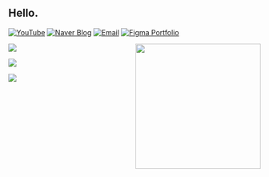 
## Hello.


[![YouTube](https://img.shields.io/badge/YouTube-FF0000?style=for-the-badge&logo=youtube&logoColor=white)](https://www.youtube.com/watch?v=ARJ8cAGm6JE)
[![Naver Blog](https://img.shields.io/badge/Naver%20Blog-03C75A?style=for-the-badge&logo=naver&logoColor=white)](https://blog.naver.com/weg_mag)
[![Email](https://img.shields.io/badge/Email-D14836?style=for-the-badge&logo=gmail&logoColor=white)](mailto:noah.weg1456@gmail.com)
[![Figma Portfolio](https://img.shields.io/badge/Portfolio-Figma-F24E1E?style=for-the-badge&logo=figma&logoColor=white)](https://www.figma.com/proto/Xtpu4IOqdGnj5vyTXjpOHB/JEONGDOHEON-PORTFOLIO?page-id=0%3A1&node-id=1-2&p=f&viewport=579%2C324%2C0.07&t=KCQ6rXIKdqh2pAqx-1&scaling=scale-down-width&content-scaling=fixed)




<img align="right" src="https://firebasestorage.googleapis.com/v0/b/weg-c6d13.firebasestorage.app/o/listening-on-ytmusic.svg?alt=media&token=546b8af8-fecc-435a-a1fc-7192368c8678&v=150" width="250" />


<div align="left">
  
[<img src="https://github-readme-stats.vercel.app/api/pin/?username=weg-9000&repo=weg-9000&show_owner=true&theme=default&border_radius=10.0&cache_seconds=3600">](https://github.com/weg-9000/weg-9000/blob/main/%ED%8F%AC%ED%8F%B4%EC%9D%B4%EB%AF%B8%EC%A7%80/README.md)

[<img src="https://github-readme-stats.vercel.app/api/pin/?username=weg-9000&repo=agent-logger&show_owner=true&theme=default&border_radius=10.0&cache_seconds=3600">](https://github.com/weg-9000/agent-logger)

[<img src="https://github-readme-stats.vercel.app/api/pin/?username=final5team-odiga&repo=odiga_backend&show_owner=true&theme=default&border_radius=10.0&cache_seconds=3600">](https://github.com/final5team-odiga/odiga_backend/tree/main/backend)

</div>

<br clear="both"/>









<!--
**weg-9000/weg-9000** is a ✨ _special_ ✨ repository because its `README.md` (this file) appears on your GitHub profile.



Here are some ideas to get you started:

- 🔭 I’m currently working on ...
- 🌱 I’m currently learning ...
- 👯 I’m looking to collaborate on ...
- 🤔 I’m looking for help with ...
- 💬 Ask me about ...
- 📫 How to reach me: ...
- 😄 Pronouns: ...
- ⚡ Fun fact: ...
-->
